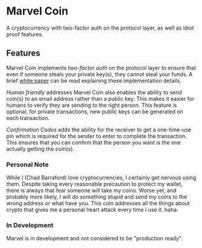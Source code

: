 # Marvel Coin

A cryptocurrency with two-factor auth on the protocol layer, as well as 
idiot proof features.

## Features

Marvel Coin implements *two-factor auth* on the protocol layer to ensure that
even if someone steals your private key(s), they cannot steal your funds. A
brief [white paper](https://github.com/cbarraford/marvel-coin/wiki/Informal-Whitepaper) can be read
explaining these implementation details.

*Human friendly* addresses Marvel Coin also enables the ability to send coin(s) to an email address
rather than a public key. This makes it easier for humans to verify they are
sending to the right person. This feature is optional, for private
transactions, new public keys can be generated on each transaction.

*Confirmation Codes* adds the ability for the receiver to get a one-time-use pin
which is required for the sender to enter to complete the transaction. This
ensures that you can confirm that the person you want is the one actually
getting the coin(s).

### Personal Note
While I (Chad Barraford) love cryptocurrencies, I certainly get nervous using
them. Despite taking every reasonable precaution to protect my wallet, there
is always that fear someone will take my coins. Worse yet, and probably more
likely, I will do something stupid and send my coins to the wrong address or
what have you. This coin addresses all the things about crypto that gives me
a personal heart attack every time i use it. haha.

### In Development
Marvel is in development and not considered to be "production ready".
